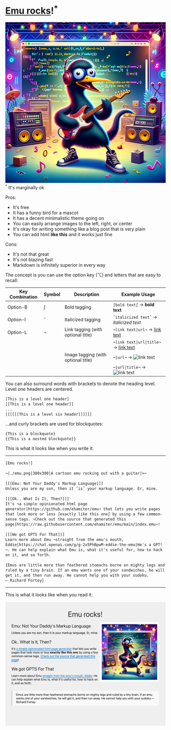 # [Emu rocks](https://emu.rocks)!<sup>*</sup>
![An emu, rocking](emu.png)
<sup>*</sup> It's marginally ok


Pros:
  * It's free
  * It has a funny bird for a mascot
  * It has a decent minimalistic theme going on
  * You can easily arrange images to the left, right, or center
  * It's okay for writing something like a blog post that is very plain
  * You can add html <b>like this</b> and it works just fine


Cons:
  * It's not that great
  * It's not blazing fast
  * Markdown is infinitely superior in every way


The concept is you can use the option key (⌥) and letters that are easy to recall:

| Key Combination | Symbol | Description                         | Example Usage                                        |
|-----------------|--------|-------------------------------------|------------------------------------------------------|
| Option-B        | ∫      | Bold tagging                        | `∫bold text∫` → **bold text**                        |
| Option-I        | ˆ      | Italicized tagging                  | `ˆitalicized textˆ` → *italicized text*              |
| Option-L        | ¬      | Link tagging (with optional title)  | `¬link text\|url¬` → [link text](url)                |
|                 |        |                                     | `¬link text\|url\|title¬` → [link text](url "title") |
|                 |        | Image tagging (with optional title) | `¬\|url¬` → ![link text](url)                        |
|                 |        |                                     | `¬\|url\|title¬` → ![link text](url "title")         |

You can also surround words with brackets to denote the heading level. Level one headers are centered.

```
[This is a level one header]
[[This is a level one header]]
...
[[[[[[This is a level six header]]]]]]
```

...and curly brackets are used for blockquotes:

```
{This is a blockquote}
{{This is a nested blockquote}}
```

This is what it looks like when you write it:

---

```
[Emu rocks!]

¬|./emu.png|300x300|A cartoon emu rocking out with a guitar|>¬

[[[Emu: Not Your Daddy's Markup Language]]]
Unless you are my son, then it ˆisˆ your markup language. Er, mine.

[[[Ok.. What Is It, Then?]]]
It's ¬a simple opinionated html page generator|https://github.com/ehamiter/emu¬ that lets you write pages that look more or less ∫exactly like this one∫ by using a few common-sense tags. ¬Check out the source that generated this page|https://raw.githubusercontent.com/ehamiter/emu/main/index.emu¬!

[[[We got GPTS For That]]]
Learn more about Emu ¬straight from the emu's mouth, Eddie|https://chat.openai.com/g/g-2x5PhBpwM-eddie-the-emu|He's a GPT!¬. He can help explain what Emu is, what it's useful for, how to hack on it, and so forth.

{Emus are little more than feathered stomachs borne on mighty legs and ruled by a tiny brain. If an emu wants one of your sandwiches, he will get it, and then run away. He cannot help you with your sudoku.
— Richard Fortey}
```

---

This is what it looks like when you read it:

![](emu-document.png)
